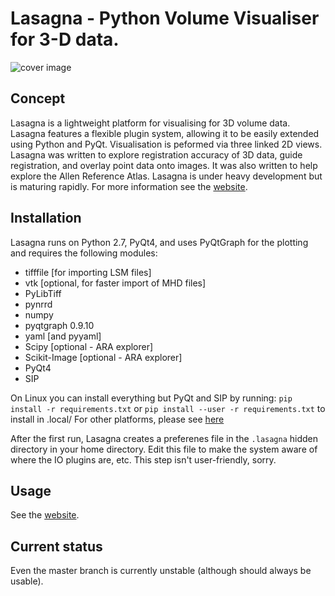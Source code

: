 # Lasagna - Python Volume Visualiser for 3-D data. #


![cover image](http://raacampbell.github.io/lasagna/images/mainWindow.jpg "Main Window")

## Concept ##
Lasagna is a lightweight platform for visualising for 3D volume data. Lasagna features
a flexible plugin system, allowing it to be easily extended using Python and PyQt. 
Visualisation is peformed via three linked 2D views. Lasagna was written to explore 
registration accuracy of 3D data, guide registration, and overlay point data onto images. 
It was also written to help explore the Allen Reference Atlas. Lasagna is under heavy 
development but is maturing rapidly. For more information see 
the [website](http://raacampbell.github.io/lasagna).


## Installation ##
Lasagna runs on Python 2.7, PyQt4, and uses PyQtGraph for the plotting and requires the following modules:

* tifffile [for importing LSM files]
* vtk [optional, for faster import of MHD files]
* PyLibTiff
* pynrrd
* numpy
* pyqtgraph 0.9.10
* yaml [and pyyaml]
* Scipy [optional - ARA explorer]
* Scikit-Image [optional - ARA explorer]
* PyQt4
* SIP

On Linux you can install everything but PyQt and SIP by running:
```pip install -r requirements.txt﻿⁠⁠⁠⁠``` or ```﻿⁠⁠⁠⁠pip install --user -r requirements.txt﻿⁠⁠⁠⁠``` to install in ﻿⁠⁠⁠⁠.local/﻿⁠⁠⁠⁠
For other platforms, please see [here](http://raacampbell.github.io/lasagna/installation.html)

After the first run, Lasagna creates a preferenes file in the ```.lasagna``` hidden directory in your home directory. 
Edit this file to make the system aware of where the IO plugins are, etc. 
This step isn't user-friendly, sorry.

## Usage

See the [website](http://raacampbell.github.io/lasagna).

## Current status ##
Even the master branch is currently unstable (although should always be usable). 
